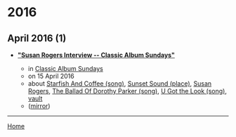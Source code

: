 # 2016

## April 2016 (1)

 - [**"Susan Rogers Interview -- Classic Album Sundays"**](https://classicalbumsundays.com/susan-rogers-interview/)

    - in [Classic Album Sundays](https://classicalbumsundays.com/)
    - on 15 April 2016
    - about [Starfish And Coffee (song)](../../topics/song/starfish-and-coffee/index.md), [Sunset Sound (place)](../../topics/place/sunset-sound/index.md), [Susan Rogers](../../topics/susan-rogers/index.md), [The Ballad Of Dorothy Parker (song)](../../topics/song/the-ballad-of-dorothy-parker/index.md), [U Got the Look (song)](../../topics/song/u-got-the-look/index.md), [vault](../../topics/vault/index.md)
    - ([mirror](https://web.archive.org/web/*/https://classicalbumsundays.com/susan-rogers-interview/))

----

[Home](../index.md)
